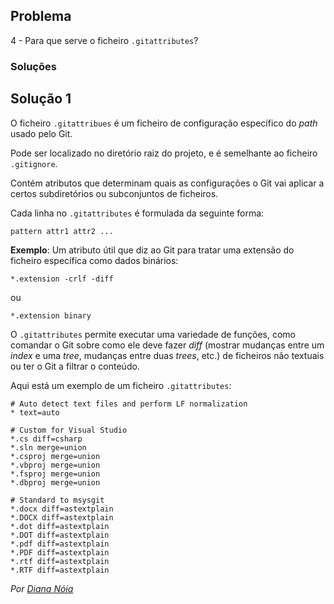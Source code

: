 ## Problema

4 - Para que serve o ficheiro `.gitattributes`?

### Soluções
## Solução 1

O ficheiro `.gitattribues` é um ficheiro de configuração específico do *path*
usado pelo Git.

Pode ser localizado no diretório raiz do projeto, e é semelhante ao ficheiro
`.gitignore`.

Contém atributos que determinam quais as configurações o Git vai aplicar a
certos subdiretórios ou subconjuntos de ficheiros.

Cada linha no `.gitattributes` é formulada da seguinte forma:

```
pattern attr1 attr2 ...
```

**Exemplo**: Um atributo útil que diz ao Git para tratar uma extensão do
ficheiro específica como dados binários:

```
*.extension -crlf -diff
```

ou

```
*.extension binary
````

O `.gitattributes` permite executar uma variedade de funções, como comandar
o Git sobre como ele deve fazer *diff* (mostrar mudanças entre um *index* e
uma *tree*, mudanças entre duas *trees*, etc.) de ficheiros não textuais ou
ter o Git a filtrar o conteúdo.

Aqui está um exemplo de um ficheiro `.gitattributes`:

```
# Auto detect text files and perform LF normalization
* text=auto

# Custom for Visual Studio
*.cs diff=csharp
*.sln merge=union
*.csproj merge=union
*.vbproj merge=union
*.fsproj merge=union
*.dbproj merge=union

# Standard to msysgit
*.docx diff=astextplain
*.DOCX diff=astextplain
*.dot diff=astextplain
*.DOT diff=astextplain
*.pdf diff=astextplain
*.PDF diff=astextplain
*.rtf diff=astextplain
*.RTF diff=astextplain
```

*Por [Diana Nóia](https://github.com/DianaNoia)*